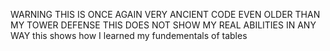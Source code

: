 WARNING THIS IS ONCE AGAIN VERY ANCIENT CODE EVEN OLDER THAN MY TOWER DEFENSE THIS DOES NOT SHOW MY REAL ABILITIES IN ANY WAY this shows how I learned my fundementals of tables
